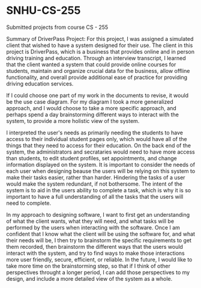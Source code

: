 # SNHU-CS-255
Submitted projects from course CS - 255

Summary of DriverPass Project:
  For this project, I was assigned a simulated client that wished to have a system designed for their use.  The client in this project is DriverPass, which is a business 
  that provides online and in person driving training and education.  Through an interview transcript, I learned that the client wanted a system that could provide online 
  courses for students, maintain and organize crucial data for the business, allow offline functionality, and overall provide additional ease of practice for providing driving
  education services.  

If I could choose one part of my work in the documents to revise, it would be the use case diagram.  For my diagram I took a more generalized approach, and I would choose to take
a more specific approach, and perhaps spend a day brainstorming different ways to interact with the system, to provide a more holistic view of the system.

I interpreted the user's needs as primarily needing the students to have access to their individual student pages only, which would have all of the things that they  need to access for their
education.  On the back end of the system, the administrators and secrataries would need to have more access than students, to edit student profiles, set appointments, and change information
displayed on the system.  It is important to consider the needs of each user when designing beause the users will be relying on this system to make their tasks easier, rather than harder.  Hindering the
tasks of a user would make the system redundant, if not bothersome.  The intent of the system is to aid in the users ability to complete a task, which is why it is so important to have a full 
understanding of all the tasks that the users will need to complete.

In my approach to designing software, I want to first get an understanding of what the client wants, what they will need, and what tasks will be performed by the users when interacting with the software.  Once
I am confident that I know what the client will be using the software for, and what their needs will be, I then try to brainstorm the specific requirements to get them recorded, then brainstorm the different ways
that the users would interact with the system, and try to find ways to make those interactions more user friendly, secure, efficient, or reliable.  In the future, I would like to take more time on the brainstorming step, 
so that if I think of other perspectives throught a longer period, I can add those perspectives to my design, and include a more detailed view of the system as a whole.
